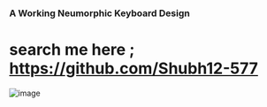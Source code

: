 ### A Working Neumorphic Keyboard Design
# search me here ; https://github.com/Shubh12-577
![image](https://github.com/Shubh12-577/Neumorphic-Keyboard-Design/assets/86088965/56af611a-9f12-4e1f-aa0a-467f995a479d)

